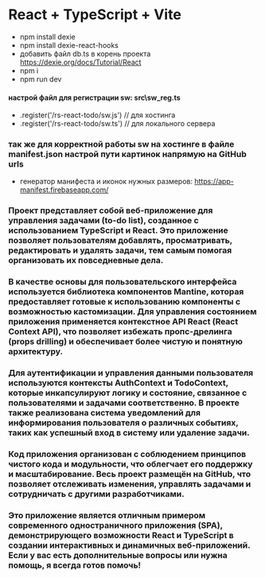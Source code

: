 # React + TypeScript + Vite

- npm install dexie
- npm install dexie-react-hooks
- добавить файл db.ts в корень проекта https://dexie.org/docs/Tutorial/React
- npm i
- npm run dev

#### настрой файл для регистрации sw: src\sw_reg.ts
- .register('/rs-react-todo/sw.js') // для хостинга
- .register('/rs-react-todo/sw.ts') // для локального сервера

### так же для корректной работы sw на хостинге в файле manifest.json настрой пути картинок напрямую на GitHub urls 

- генератор манифеста и иконок нужных размеров: https://app-manifest.firebaseapp.com/

### Проект представляет собой веб-приложение для управления задачами (to-do list), созданное с использованием TypeScript и React. Это приложение позволяет пользователям добавлять, просматривать, редактировать и удалять задачи, тем самым помогая организовать их повседневные дела.

### В качестве основы для пользовательского интерфейса используется библиотека компонентов Mantine, которая предоставляет готовые к использованию компоненты с возможностью кастомизации. Для управления состоянием приложения применяется контекстное API React (React Context API), что позволяет избежать пропс-дрелинга (props drilling) и обеспечивает более чистую и понятную архитектуру.

### Для аутентификации и управления данными пользователя используются контексты AuthContext и TodoContext, которые инкапсулируют логику и состояние, связанное с пользователями и задачами соответственно. В проекте также реализована система уведомлений для информирования пользователя о различных событиях, таких как успешный вход в систему или удаление задачи.

### Код приложения организован с соблюдением принципов чистого кода и модульности, что облегчает его поддержку и масштабирование. Весь проект размещён на GitHub, что позволяет отслеживать изменения, управлять задачами и сотрудничать с другими разработчиками.

### Это приложение является отличным примером современного одностраничного приложения (SPA), демонстрирующего возможности React и TypeScript в создании интерактивных и динамичных веб-приложений. Если у вас есть дополнительные вопросы или нужна помощь, я всегда готов помочь!
